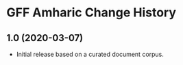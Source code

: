 GFF Amharic Change History
====================

1.0 (2020-03-07)
----------------
* Initial release based on a curated document corpus.
